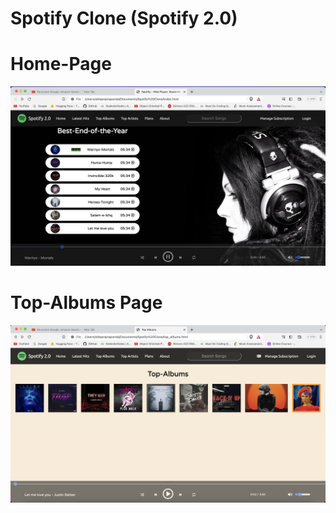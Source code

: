 # Spotify Clone (Spotify 2.0)
# Home-Page
![](https://github.com/Stitaprajna/Spotify2.0/blob/main/Screenshot%202023-08-09%20at%201.36.36%20AM.png)

# Top-Albums Page

![](https://github.com/Stitaprajna/Spotify2.0/blob/main/Screenshot%202023-08-09%20at%201.38.40%20AM.png)
